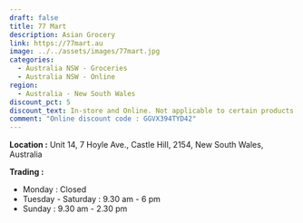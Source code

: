```yaml
---
draft: false
title: 77 Mart
description: Asian Grocery
link: https://77mart.au
image: ../../assets/images/77mart.jpg
categories:
  - Australia NSW - Groceries
  - Australia NSW - Online
region:
  - Australia - New South Wales
discount_pct: 5
discount_text: In-store and Online. Not applicable to certain products and specials
comment: "Online discount code : GGVX394TYD42"
---
```

**Location :** Unit 14, 7 Hoyle Ave., Castle Hill, 2154, New South Wales, Australia

**Trading :**

* Monday : Closed
* Tuesday - Saturday : 9.30 am - 6 pm
* Sunday : 9.30 am - 2.30 pm
